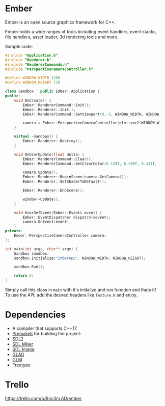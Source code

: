# Ember

Ember is an open source graphics framework for C++.

Ember holds a wide ranges of tools including event handlers, event stacks, file handlers, asset loader, 3d rendering tools and more.

Sample code:
```c++
#include "Application.h"
#include "Renderer.h"
#include "RendererCommands.h"
#include "PerspectiveCameraController.h"

#define WINDOW_WIDTH 1280
#define WINDOW_HEIGHT 720

class Sandbox : public Ember::Application {
public:
	void OnCreate() { 	
		Ember::RendererCommand::Init();
		Ember::Renderer::Init();
		Ember::RendererCommand::SetViewport(0, 0, WINDOW_WIDTH, WINDOW_HEIGHT);

		camera = Ember::PerspectiveCameraController(glm::vec2(WINDOW_WIDTH, WINDOW_HEIGHT));
	}

	virtual ~Sandbox() {
		Ember::Renderer::Destroy();
	}

	void OnUserUpdate(float delta) {
		Ember::RendererCommand::Clear();
		Ember::RendererCommand::SetClearColor(0.129f, 0.309f, 0.431f, 1.0f);

		camera.Update();
		Ember::Renderer::BeginScene(camera.GetCamera());
		Ember::Renderer::SetShaderToDefualt();

		Ember::Renderer::EndScene();

		window->Update();
	}

	void UserDefEvent(Ember::Event& event) {
		Ember::EventDispatcher dispatch(&event);
		camera.OnEvent(event);
	}
private:
	Ember::PerspectiveCameraController camera;
};

int main(int argc, char** argv) {
	Sandbox sandbox;
	sandbox.Initialize("EmberApp", WINDOW_WIDTH, WINDOW_HEIGHT);

	sandbox.Run();

	return 0;
}

```

Simply call this class in `main` with it's initialize and run function and thats it! To use the API, add the desired headers like `Texture.h` and enjoy.

# Dependencies 
<ul>
	<li>A compiler that supports C++17.</li>
	<li><a href = "https://premake.github.io">Premake5</a> for building the project:</li>
	<li><a href = "https://www.libsdl.org/download-2.0.php">SDL2</a></li>
	<li><a href = "https://www.libsdl.org/projects/SDL_mixer">SDL Mixer</a></li>
	<li><a href = "https://www.libsdl.org/projects/SDL_image">SDL Image</a></li>
	<li><a href = "https://glad.dav1d.de">GLAD</a></li>
	<li><a href = "https://github.com/g-truc/glm">GLM</a></li>
	<li><a href = "https://www.freetype.org">Freetype</a></li>
</ul>

# Trello
https://trello.com/b/Bnc3nLAD/ember
